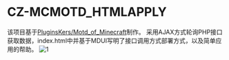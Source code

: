 # CZ-MCMOTD_HTMLAPPLY
该项目基于<a href="https://github.com/PluginsKers/Motd_of_Minecraft">PluginsKers/Motd_of_Minecraft</a>制作。
采用AJAX方式轮询PHP接口获取数据，index.html中并基于MDUI写明了接口调用方式部署方式，以及简单应用的帮助。
![1](https://i0.hdslb.com/bfs/album/783078de82362aabfa2d4051bddc799678ca3e50.png "图")
